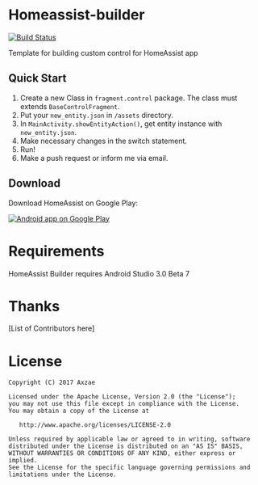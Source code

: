 Homeassist-builder
==================

[![Build Status](https://travis-ci.org/axzae/homeassist-builder.svg?branch=master)](https://travis-ci.org/axzae/homeassist-builder)


Template for building custom control for HomeAssist app


## Quick Start
1. Create a new Class in `fragment.control` package. The class must extends `BaseControlFragment`.
2. Put your `new_entity.json` in `/assets` directory.
3. In `MainActivity.showEntityAction()`, get entity instance with `new_entity.json`.
4. Make necessary changes in the switch statement.
5. Run!
6. Make a push request or inform me via email.
 
## Download

Download HomeAssist on Google Play:

<a href="https://play.google.com/store/apps/details?id=com.axzae.homeassistant">
  <img alt="Android app on Google Play" src="https://developer.android.com/images/brand/en_app_rgb_wo_45.png" />
</a>


# Requirements

HomeAssist Builder requires Android Studio 3.0 Beta 7

# Thanks

[List of Contributors here]

# License

    Copyright (C) 2017 Axzae

    Licensed under the Apache License, Version 2.0 (the "License");
    you may not use this file except in compliance with the License.
    You may obtain a copy of the License at

       http://www.apache.org/licenses/LICENSE-2.0

    Unless required by applicable law or agreed to in writing, software
    distributed under the License is distributed on an "AS IS" BASIS,
    WITHOUT WARRANTIES OR CONDITIONS OF ANY KIND, either express or implied.
    See the License for the specific language governing permissions and
    limitations under the License.